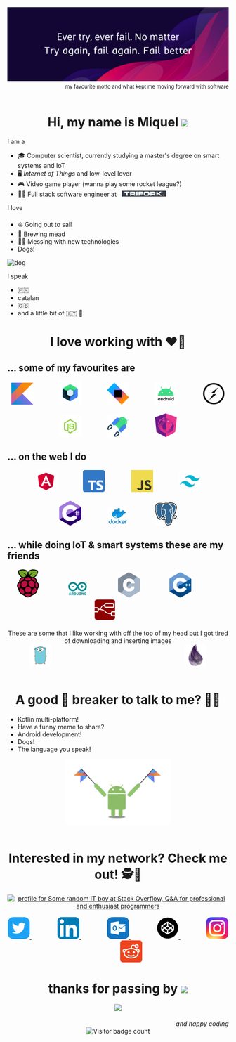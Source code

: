<img src="images/motto.png" alt="Favourite motto" style="image-rendering: crisp-edges">

<div align="right">
    <small>
        my favourite motto and what kept me moving forward with software
    </small>
</div>
<br>

<h1 align="center">
    Hi, my name is Miquel 
    <img src="https://media.giphy.com/media/OpBA2nKQog7LENz8Of/giphy.gif"  height=20> 
</h1>

I am a

* 🎓 Computer scientist, currently studying a master's degree on smart systems and IoT
* 🖥️ _Internet of Things_ and low-level lover
* 🎮 Video game player (wanna play some rocket league?)
* 👨‍💻 Full stack software engineer at &nbsp; [<img src="images/trifork.png" height=13>](https://trifork.com)

I love

* ⛵ Going out to sail
* 🍺 Brewing mead
* 🐱‍💻 Messing with new technologies 
* Dogs!  

<img src="https://media.giphy.com/media/pHZdGyFNp5sUXq4jp5/giphy.gif" alt="dog" height=30>

I speak

* 🇪🇸
* catalan
* 🇬🇧 
* and a little bit of 🇮🇹 🤌


<h1 align="center">
    I love working with ❤️‍🔥
</h1>


## ... some of my favourites are
<div align="center">
    <img src="images/kotlin.png" alt="kotlin" width="50">
    &nbsp;&nbsp;&nbsp;&nbsp;&nbsp;&nbsp;&nbsp;&nbsp;&nbsp;&nbsp;&nbsp;&nbsp;&nbsp;
    <img src="images/compose.png" alt="compose" width="50">
    &nbsp;&nbsp;&nbsp;&nbsp;&nbsp;&nbsp;&nbsp;&nbsp;&nbsp;&nbsp;&nbsp;&nbsp;&nbsp;
    <img src="images/ktor.png" alt="ktor" width="50">
    &nbsp;&nbsp;&nbsp;&nbsp;&nbsp;&nbsp;&nbsp;&nbsp;&nbsp;&nbsp;&nbsp;&nbsp;&nbsp;
    <img src="images/android.png" alt="android" width="50">
    &nbsp;&nbsp;&nbsp;&nbsp;&nbsp;&nbsp;&nbsp;&nbsp;&nbsp;&nbsp;&nbsp;&nbsp;&nbsp;
    <img src="images/socketio.png" alt="socketio" width="50">
</div>
<br>
<div align="center">
    <img src="images/node.png" alt="node" width="50">
    &nbsp;&nbsp;&nbsp;&nbsp;&nbsp;&nbsp;&nbsp;&nbsp;&nbsp;&nbsp;&nbsp;&nbsp;&nbsp;
    <img src="images/android_jetpack.png" alt="android_jetpack" width="50">
    &nbsp;&nbsp;&nbsp;&nbsp;&nbsp;&nbsp;&nbsp;&nbsp;&nbsp;&nbsp;&nbsp;&nbsp;&nbsp;
    <img src="images/rxjs.png" alt="rxjs" width="50">
    
</div>

## ... on the web I do
<div align="center">
    <img src="images/angular.png" alt="angular" width="50">
    &nbsp;&nbsp;&nbsp;&nbsp;&nbsp;&nbsp;&nbsp;&nbsp;&nbsp;&nbsp;&nbsp;&nbsp;&nbsp;
    <img src="images/ts.png" alt="typescript" width="50">
    &nbsp;&nbsp;&nbsp;&nbsp;&nbsp;&nbsp;&nbsp;&nbsp;&nbsp;&nbsp;&nbsp;&nbsp;&nbsp;
    <img src="images/js.png" alt="javascript" width="50">
    &nbsp;&nbsp;&nbsp;&nbsp;&nbsp;&nbsp;&nbsp;&nbsp;&nbsp;&nbsp;&nbsp;&nbsp;&nbsp;
    <img src="images/tailwind.png" alt="tailwind" width="50">
</div>
<br>
<div align="center">
    <img src="images/csharp.png" alt="C#" width="50">
    &nbsp;&nbsp;&nbsp;&nbsp;&nbsp;&nbsp;&nbsp;&nbsp;&nbsp;&nbsp;&nbsp;&nbsp;&nbsp;
    <img src="images/docker.png" alt="Docker" width="50">
    &nbsp;&nbsp;&nbsp;&nbsp;&nbsp;&nbsp;&nbsp;&nbsp;&nbsp;&nbsp;&nbsp;&nbsp;&nbsp;
    <img src="images/postgres.png" alt="PostgreSQL" width="50">
</div>


## ... while doing IoT & smart systems these are my friends

<div align="center">
    <img src="images/raspi.png" alt="Raspberry Pi" width="50">
    &nbsp;&nbsp;&nbsp;&nbsp;&nbsp;&nbsp;&nbsp;&nbsp;&nbsp;&nbsp;&nbsp;&nbsp;&nbsp;&nbsp;
    <img src="images/arduino.png" alt="Arduino" width="50">
    &nbsp;&nbsp;&nbsp;&nbsp;&nbsp;&nbsp;&nbsp;&nbsp;&nbsp;&nbsp;&nbsp;&nbsp;&nbsp;&nbsp;&nbsp;
    <img src="images/c.png" alt="C programming language" width="50">
    &nbsp;&nbsp;&nbsp;&nbsp;&nbsp;&nbsp;&nbsp;&nbsp;&nbsp;&nbsp;&nbsp;&nbsp;&nbsp;&nbsp;&nbsp;
    <img src="images/cpp.png" alt="C plus plus" width="50">
    &nbsp;&nbsp;&nbsp;&nbsp;&nbsp;&nbsp;&nbsp;&nbsp;&nbsp;&nbsp;&nbsp;&nbsp;&nbsp;&nbsp;&nbsp;
    <img src="images/nodered.png" alt="Node Red" width="50">
    &nbsp;&nbsp;&nbsp;&nbsp;&nbsp;&nbsp;&nbsp;&nbsp;&nbsp;&nbsp;&nbsp;&nbsp;&nbsp;&nbsp;
</div>
<br>


<div align="center">
    These are some that I like working with off the top of my head  but I got tired of downloading and inserting images
</div>


<div align="center">
    <img src="images/go.png" alt="go" height="50">
    &nbsp;&nbsp;&nbsp;&nbsp;&nbsp;&nbsp;&nbsp;&nbsp;&nbsp;&nbsp;&nbsp;&nbsp;&nbsp;&nbsp;&nbsp;&nbsp;&nbsp;&nbsp;&nbsp;&nbsp;&nbsp;&nbsp;&nbsp;&nbsp;&nbsp;&nbsp;&nbsp;&nbsp;&nbsp;&nbsp;&nbsp;&nbsp;&nbsp;&nbsp;&nbsp;&nbsp;&nbsp;&nbsp;&nbsp;&nbsp;&nbsp;&nbsp;&nbsp;&nbsp;&nbsp;&nbsp;&nbsp;&nbsp;&nbsp;&nbsp;&nbsp;&nbsp;&nbsp;&nbsp;&nbsp;&nbsp;&nbsp;&nbsp;&nbsp;&nbsp;&nbsp;&nbsp;&nbsp;&nbsp;&nbsp;&nbsp;&nbsp;&nbsp;&nbsp;&nbsp;&nbsp;&nbsp;&nbsp;&nbsp;&nbsp;
    <img src="images/elixir.png" alt="elixir" width="50">
</div>

<br>
<h1 align="center">
    A good 🧊 breaker to talk to me? 🤔💭
</h1>


* Kotlin multi-platform!
* Have a funny meme to share?
* Android development!
* Dogs!
* The language you speak!

<div align="center">
    <img src="images/android-kotlin.png" height="150">
</div>

<br>
<h1 align="center">
    Interested in my network? Check me out! 🕵️🔎
</h1>



<div align="middle">
  <a href="https://stackoverflow.com/users/9248718/some-random-it-boy">
    <img src="https://stackoverflow.com/users/flair/9248718.png" width="208" height="58" alt="profile for Some random IT boy at Stack Overflow, Q&amp;A for professional and enthusiast programmers" title="profile for Some random IT boy at Stack Overflow, Q&amp;A for professional and enthusiast programmers">
  </a>
</div>
<br>

<div align="center">
  <a href="https://twitter.com/NanoSpicer" target="_blank">
    <img src="images/twitter.png" width="50" height="50" alt="">
  </a>
  &nbsp;&nbsp;&nbsp;&nbsp;&nbsp;&nbsp;&nbsp;&nbsp;&nbsp;&nbsp;&nbsp;&nbsp;&nbsp;&nbsp;
  <a href="https://www.linkedin.com/in/miquel-%C3%A0ngel-rom%C3%A1n-colom/" target="_blank">
    <img src="images/linkedin.png" width="50" height="50" alt="">
  </a>
  &nbsp;&nbsp;&nbsp;&nbsp;&nbsp;&nbsp;&nbsp;&nbsp;&nbsp;&nbsp;&nbsp;&nbsp;&nbsp;&nbsp;
  <a href="mailto:miquelrc95@outlook.es?Subject=Hi!%20I've%20found%20you%20on%20github!">
    <img src="images/outlook.png" width="50" height="50" alt="">
  </a>
  &nbsp;&nbsp;&nbsp;&nbsp;&nbsp;&nbsp;&nbsp;&nbsp;&nbsp;&nbsp;&nbsp;&nbsp;&nbsp;&nbsp;
  <a href="https://codepen.io/NanoSpicer/pens/public" target="_blank">
    <img src="images/codepen.png" width="50" height="50" alt="">
  </a>
  &nbsp;&nbsp;&nbsp;&nbsp;&nbsp;&nbsp;&nbsp;&nbsp;&nbsp;&nbsp;&nbsp;&nbsp;&nbsp;&nbsp;
  <a href="https://www.instagram.com/nanospicer/" target="_blank">
    <img src="images/instagram.png" width="50" height="50" alt="">
  </a>
  &nbsp;&nbsp;&nbsp;&nbsp;&nbsp;&nbsp;&nbsp;&nbsp;&nbsp;&nbsp;&nbsp;&nbsp;&nbsp;&nbsp;
  <a href="https://www.reddit.com/user/NanoSpicer" target="_blank">
    <img src="images/reddit50.png" width="50" height="50" alt="">
  </a>
</div>

<h1 align="center">
    thanks for passing by
    <img src="https://media.giphy.com/media/OpBA2nKQog7LENz8Of/giphy.gif"  height=20>
</h1>

<div align="center">
    <img src="https://media.giphy.com/media/ZVik7pBtu9dNS/giphy.gif">
</div>
<br>

<div align="end">
<i>and happy coding</i>
</div>

<div align="center">
    <img src="https://visitor-badge-reloaded.herokuapp.com/badge?page_id=NanoSpicer&color=00df00" alt="Visitor badge count">
</div>


<!--
**NanoSpicer/NanoSpicer** is a ✨ _special_ ✨ repository because its `README.md` (this file) appears on your GitHub profile.

Here are some ideas to get you started:

- 🔭 I’m currently working on ...
- 🌱 I’m currently learning ...
- 👯 I’m looking to collaborate on ...
- 🤔 I’m looking for help with ...
- 💬 Ask me about ...
- 📫 How to reach me: ...
- 😄 Pronouns: ...
- ⚡ Fun fact: ...
-->
